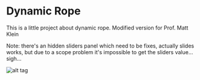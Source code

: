 Dynamic Rope
===========

This is a little project about dynamic rope. 
Modified version for Prof. Matt Klein

Note:
there's an hidden sliders panel which need to be fixes, actually slides works, but due to a scope problem it's impossible to get the sliders value... sigh...

![alt tag](https://raw.github.com/edoardoo/DynamicRope/origin/screenshot.png)
